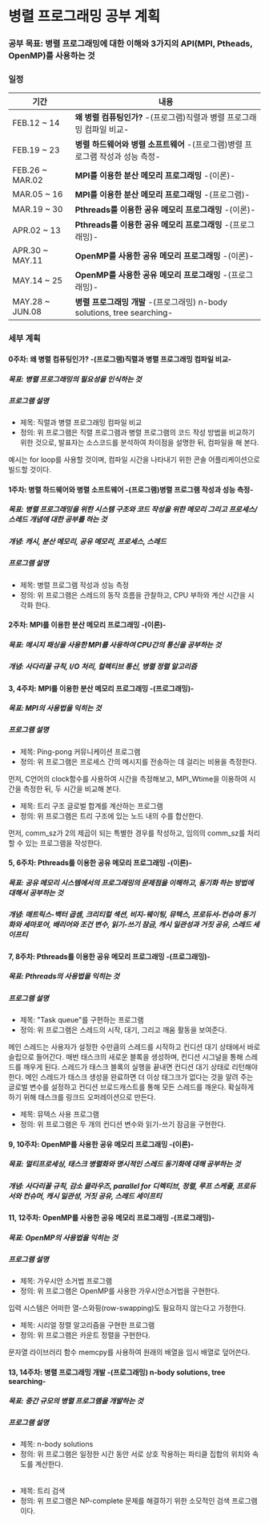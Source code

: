 # 병렬 프로그래밍 공부 계획

### 공부 목표: 병렬 프로그래밍에 대한 이해와 3가지의 API(MPI, Ptheads, OpenMP)를 사용하는 것

### 일정

| 기간 | 내용 |
|---|---|
| FEB.12 ~ 14 | **왜 병렬 컴퓨팅인가?** -(프로그램)직렬과 병렬 프로그래밍 컴파일 비교- |
| FEB.19 ~ 23 | **병렬 하드웨어와 병렬 소프트웨어** -(프로그램)병렬 프로그램 작성과 성능 측정- |
| FEB.26 ~ MAR.02 | **MPI를 이용한 분산 메모리 프로그래밍** -(이론)- |
| MAR.05 ~ 16 | **MPI를 이용한 분산 메모리 프로그래밍** -(프로그램)- |
| MAR.19 ~ 30 | **Pthreads를 이용한 공유 메모리 프로그래밍** -(이론)- |
| APR.02 ~ 13  | **Pthreads를 이용한 공유 메모리 프로그래밍** -(프로그래밍)- |
| APR.30 ~ MAY.11 | **OpenMP를 사용한 공유 메모리 프로그래밍** -(이론)- |
| MAY.14 ~ 25 | **OpenMP를 사용한 공유 메모리 프로그래밍** -(프로그래밍)- |
| MAY.28 ~ JUN.08 | **병렬 프로그래밍 개발** -(프로그래밍) n-body solutions, tree searching- |


### 세부 계획

#### 0주차: 왜 병렬 컴퓨팅인가? -(프로그램)직렬과 병렬 프로그래밍 컴파일 비교-

##### 목표: 병렬 프로그래밍의 필요성을 인식하는 것

##### 프로그램 설명

-   제목: 직렬과 병렬 프로그래밍 컴파일 비교
-   정의: 위 프로그램은 직렬 프로그램과 병렬 프로그램의 코드 작성 방법을 비교하기 위한 것으로, 발표자는 소스코드를 분석하여 차이점을 설명한 뒤, 컴파일을 해 본다.

예시는 for loop를 사용할 것이며, 컴파일 시간을 나타내기 위한 콘솔 어플리케이션으로 빌드할 것이다.


#### 1주차: 병렬 하드웨어와 병렬 소프트웨어 -(프로그램)병렬 프로그램 작성과 성능 측정-

##### 목표: 병렬 프로그래밍을 위한 시스템 구조와 코드 작성을 위한 메모리 그리고 프로세스/스레드 개념에 대한 공부를 하는 것

##### 개념: 캐시, 분산 메모리, 공유 메모리, 프로세스, 스레드

##### 프로그램 설명

-   제목: 병렬 프로그램 작성과 성능 측정
-   정의: 위 프로그램은 스레드의 동작 흐름을 관찰하고, CPU 부하와 계산 시간을 시각화 한다.


#### 2주차: MPI를 이용한 분산 메모리 프로그래밍 -(이론)-

##### 목표: 메시지 패싱을 사용한 MPI를 사용하여 CPU간의 통신을 공부하는 것

##### 개념: 사다리꼴 규칙, I/O 처리, 컬렉티브 통신, 병렬 정렬 알고리즘


#### 3, 4주차: MPI를 이용한 분산 메모리 프로그래밍 -(프로그래밍)-

##### 목표: MPI의 사용법을 익히는 것

##### 프로그램 설명

-   제목: Ping-pong 커뮤니케이션 프로그램
-   정의: 위 프로그램은 프로세스 간의 메시지를 전송하는 데 걸리는 비용을 측정한다.

먼저, C언어의 clock함수를 사용하여 시간을 측정해보고, MPI_Wtime을 이용하여 시간을 측정한 뒤, 두 시간을 비교해 본다.

-   제목: 트리 구조 글로벌 합계를 계산하는 프로그램
-   정의: 위 프로그램은 트리 구조에 있는 노드 내의 수를 합산한다.

먼저, comm_sz가 2의 제곱이 되는 특별한 경우를 작성하고, 임의의 comm_sz를 처리할 수 있는 프로그램을 작성한다.


#### 5, 6주차: Pthreads를 이용한 공유 메모리 프로그래밍 -(이론)-

##### 목표: 공유 메모리 시스템에서의 프로그래밍의 문제점을 이해하고, 동기화 하는 방법에 대해서 공부하는 것

##### 개념: 매트릭스-백터 곱셈, 크리티컬 섹션, 비지-웨이팅, 뮤텍스, 프로듀서-컨슈머 동기화와 세마포어, 배리어와 조건 변수, 읽기-쓰기 잠금, 캐시 일관성과 거짓 공유, 스레드 세이프티


#### 7, 8주차: Pthreads를 이용한 공유 메모리 프로그래밍 -(프로그래밍)-

##### 목표: Pthreads의 사용법을 익히는 것

##### 프로그램 설명

-   제목: "Task queue"를 구현하는 프로그램
-   정의: 위 프로그램은 스레드의 시작, 대기, 그리고 깨움 활동을 보여준다.

메인 스레드는 사용자가 설정한 수만큼의 스레드를 시작하고 컨디션 대기 상태에서 바로 슬립으로 들어간다. 매번 태스크의 새로운 블록을 생성하며, 컨디션 시그널을 통해 스레드를 깨우게 된다. 스레드가 태스크 블록의 실행을 끝내면 컨디션 대기 상태로 리턴해야 한다. 메인 스레드가 태스크 생성을 완료하면 더 이상 태그크가 없다는 것을 알려 주는 글로벌 변수를 설정하고 컨디션 브로드캐스트를 통해 모든 스레드를 깨운다. 확실하게 하기 위해 태스크를 링크드 오퍼레이션으로 만든다.

-   제목: 뮤텍스 사용 프로그램
-   정의: 위 프로그램은 두 개의 컨디션 변수와 읽기-쓰기 잠금을 구현한다.


#### 9, 10주차: OpenMP를 사용한 공유 메모리 프로그래밍 -(이론)-

##### 목표: 멀티프로세싱, 태스크 병렬화와 명시적인 스레드 동기화에 대해 공부하는 것

##### 개념: 사다리꼴 규칙, 감소 클라우즈, parallel for 디렉티브, 정렬, 루프 스케줄, 프로듀서와 컨슈머, 캐시 일관성, 거짓 공유, 스레드 세이프티


#### 11, 12주차: OpenMP를 사용한 공유 메모리 프로그래밍 -(프로그래밍)-

##### 목표: OpenMP의 사용법을 익히는 것

##### 프로그램 설명

-   제목: 가우시안 소거법 프로그램
-   정의: 위 프로그램은 OpenMP를 사용한 가우시안소거법을 구현한다.

입력 시스템은 어떠한 열-스와핑(row-swapping)도 필요하지 않는다고 가정한다.

-   제목: 시리얼 정렬 알고리즘을 구현한 프로그램
-   정의: 위 프로그램은 카운트 정렬을 구현한다.

문자열 라이브러리 함수 memcpy를 사용하여 원래의 배열을 임시 배열로 덮어쓴다.


#### 13, 14주차: 병렬 프로그래밍 개발 -(프로그래밍) n-body solutions, tree searching-

##### 목표: 중간 규모의 병렬 프로그램을 개발하는 것

##### 프로그램 설명

-   제목: n-body solutions
-   정의: 위 프로그램은 일정한 시간 동안 서로 상호 작용하는 파티클 집합의 위치와 속도를 계산한다.

######

-   제목: 트리 검색
-   정의: 위 프로그램은 NP-complete 문제를 해결하기 위한 소모적인 검색 프로그램이다.
